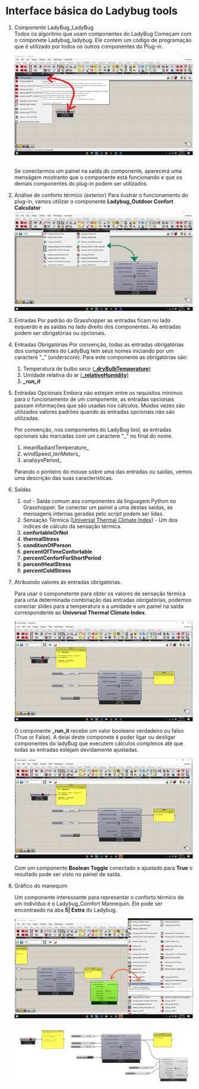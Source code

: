 # Interface básica do Ladybug tools


 1. Componente LadyBug_LadyBug
     <br>
     Todos os algoritmo que usam componentes do LadyBug Começam com o componete Ladybug_ladybug. Ele contem um código de programação que é utilizado por todos os outros componentes do Plug-in.

     ![LB_LB](.\LB_LB.jpg)

     <br>
     Se conectarmos um painel na saída do componente, aparecerá uma menságem mostranto que o componente está funcionando e que os demais componentes do plug-in podem ser utilizados.
        

1. Análise de conforto térmico (exterior)
     Para ilustrar o funcionamento do plug-in, vamos utilizar o componente **Ladybug_Outdoor Confort Calculator**
     ![Outdor Confort Calculator](.\componente_de_conforto_outdoor.jpg)

1. Entradas
       Por padrão do Grasshopper as entradas ficam no lado esquerdo e as saídas no lado direito dos componentes. As entradas podem ser obrigatórias ou opcionais.

2. Entradas Obrigatórias
     Por convenção, todas as entradas obrigatórias dos componentes do LadyBug tem seus nomes iniciando por um caractere "_" (underscore). Para este componente as obrigatórias são:

    1. Temperatura de bulbo seco [(**_dryBulbTemperature**)](https://en.wikipedia.org/wiki/Dry-bulb_temperature)
    2. Umidade relativa do ar [(**_relativeHumidity**)](https://en.wikipedia.org/wiki/Relative_humidity)
    3. ***_run_it***
   
3. Entradas Opcionais
     Embora não estejam entre os requisitos mínimos para o funcionamento de um componente, as entradas opcionais passam informações que são usadas nos cálculos. Muidas vezes são utilizados valores padrões quando as entradas opcionais não são utilizadas.
    
     Por convenção, nos componentes do LadyBug tool, as entradas opcionais são marcadas com um caractere "_" no final do nome.

     1. meanRadiantTemperature_
     2. windSpeed_tenMeters_
     3. analisysPeriod_

     Parando o ponteiro do mouse sobre uma das entradas ou saidas, vemos uma descrição das suas caracteristicas.


4. Saídas
   1. out - Saída comum aos componentes da linguagem Python no Grasshopper. Se conectar um painel a uma destas saídas, as mensagens internas geradas pelo *script* podem ser lidas.
   2. Sensação Térmica ([Universal Thermal Climate Index]()) - Um dos índices de cálculo da sensação térmica. 
   3. **confortableOrNot**
   4. **thermalStress**
   5. **conditionOfPerson**
   6. **percentOfTimeConfortable**
   7. **percentConfortForShortPeriod**
   8. **percentHeatStress**
   9. **percentColdStress**

1. Atribuindo valores ás entradas obrigatórias.

     Para usar o componetente para obter os valores de sensação térmica para uma determinada combinação das entradas obrigatórias, podemos conectar slides para a temperatura e a umidade e um painel na saída correspondente ao **Universal Thermal Climate Index**.


    ![run_it_desligado](./run_it_desligado.png)

     O componente **_run_it** recebe um valor booleano verdadeiro ou falso (True or False). A deiai deste componete é poder ligar ou desligar componentes do ladyBug que executem cálculos complexos até que todas as entradas estejam devidamente ajustadas.

    ![run_it_ligado](.\run_it_ligado.png)

    Com um componente **Boolean Toggle** conectado e ajustado para **True** o resultado pode ser visto no painel de saída.

1. Gráfico do manequim
     
     Um componente interessante para representar o conforto térmico de um indivíduo é o Ladybug_Comfort Mannequin. Ele pode ser encontraado na aba **5| Extra** do Ladybug.

     ![manequim](.\manequim.jpg)
     
     

    ![Imagem](../imagens/LadyBug_00.png)